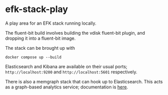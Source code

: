 # efk-stack-play
A play area for an EFK stack running locally.

The fluent-bit build involves building the vdisk fluent-bit plugin, and dropping it into a fluent-bit image.

The stack can be brought up with
```
docker compose up --build
```

Elasticsearch and Kibana are available on their usual ports; `http://localhost:9200` and `http://localhost:5601` respectively.

There is also a memgraph stack that can hook up to Elasticsearch. This acts as a graph-based analytics service; documentation is [here](memgraph-mage/README.md).
